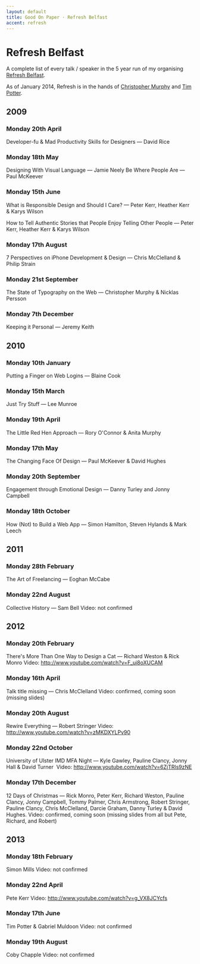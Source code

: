 ```yaml
---
layout: default
title: Good On Paper · Refresh Belfast
accent: refresh
---
```


# Refresh Belfast 

A complete list of every talk / speaker in the 5 year run of my organising [Refresh Belfast](http://refreshbelfast.com). 

As of January 2014, Refresh is in the hands of [Christopher Murphy](http://monographic.org/) and [Tim Potter](http://tejpotter.com/).

## 2009

### Monday 20th April
Developer-fu & Mad Productivity Skills for Designers — David Rice

### Monday 18th May
Designing With Visual Language — Jamie Neely
Be Where People Are — Paul McKeever

### Monday 15th June
What is Responsible Design and Should I Care? — Peter Kerr, Heather Kerr & Karys Wilson

How to Tell Authentic Stories that People Enjoy Telling Other People — Peter Kerr, Heather Kerr & Karys Wilson

### Monday 17th August
7 Perspectives on iPhone Development & Design — Chris McClelland & Philip Strain

### Monday 21st September
The State of Typography on the Web — Christopher Murphy & Nicklas Persson

### Monday 7th December
Keeping it Personal — Jeremy Keith


## 2010

### Monday 10th January
Putting a Finger on Web Logins — Blaine Cook

### Monday 15th March
Just Try Stuff — Lee Munroe

### Monday 19th April
The Little Red Hen Approach — Rory O'Connor & Anita Murphy

### Monday 17th May
The Changing Face Of Design — Paul McKeever & David Hughes

### Monday 20th September
Engagement through Emotional Design — Danny Turley and Jonny Campbell

### Monday 18th October
How (Not) to Build a Web App — Simon Hamilton, Steven Hylands & Mark Leech


## 2011

### Monday 28th February
The Art of Freelancing — Eoghan McCabe

### Monday 22nd August
Collective History — Sam Bell
Video: not confirmed


## 2012

### Monday 20th February
There's More Than One Way to Design a Cat — Richard Weston & Rick Monro
Video: http://www.youtube.com/watch?v=F_ui8oXUCAM

### Monday 16th April
Talk title missing — Chris McClelland
Video: confirmed, coming soon (missing slides)

### Monday 20th August
Rewire Everything — Robert Stringer
Video: http://www.youtube.com/watch?v=zMKDXYLPv90

### Monday 22nd October
University of Ulster IMD MFA Night — Kyle Gawley, Pauline Clancy, Jonny Hall & David Turner 
Video: http://www.youtube.com/watch?v=6ZjTRls9zNE

### Monday 17th December
12 Days of Christmas — Rick Monro, Peter Kerr, Richard Weston, Pauline Clancy, Jonny Campbell, Tommy Palmer, Chris Armstrong, Robert Stringer, Pauline Clancy, Chris McClelland, Darcie Graham, Danny Turley & David Hughes.
Video: confirmed, coming soon (missing slides from all but Pete, Richard, and Robert)


## 2013

### Monday 18th February
Simon Mills
Video: not confirmed

### Monday 22nd April
Pete Kerr
Video: http://www.youtube.com/watch?v=g_VX8JCYcfs

### Monday 17th June
Tim Potter & Gabriel Muldoon
Video: not confirmed

### Monday 19th August
Coby Chapple
Video: not confirmed
